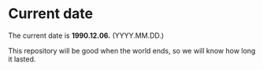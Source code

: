 # Current date

The current date is **1990.12.06.** (YYYY.MM.DD.)

This repository will be good when the world ends, so we will know how long it lasted.